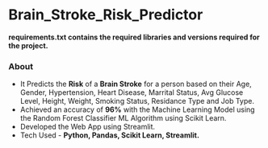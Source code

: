 # Brain_Stroke_Risk_Predictor
**requirements.txt contains the required libraries and versions required for the project.**

### About
* It Predicts the **Risk** of a **Brain Stroke** for a person based on their Age, Gender, Hypertension, Heart Disease, Marrital Status, Avg Glucose Level, Height, Weight, Smoking Status, Residance Type and Job Type.
* Achieved an accuracy of **96%** with the Machine Learning Model using the Random Forest Classifier ML Algorithm using Scikit Learn.
* Developed the Web App using Streamlit.
* Tech Used - **Python, Pandas, Scikit Learn, Streamlit.**
